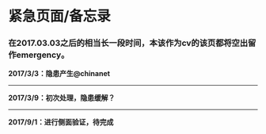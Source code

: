 # 紧急页面/备忘录
### 在2017.03.03之后的相当长一段时间，本该作为cv的该页都将空出留作emergency。
**2017/3/3：隐患产生@chinanet**
***
**2017/3/9：初次处理，隐患缓解？**
***
**2017/9/1：进行侧面验证，待完成**
